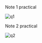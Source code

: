 Note 1 practical

![q1](https://github.com/user-attachments/assets/f0308aef-9918-4425-ae91-450434cadddd)

Note 2 practical

![q2](https://github.com/user-attachments/assets/c4bad6ee-451d-4f05-882c-f0a6882dcc01)

